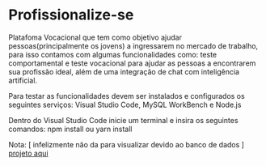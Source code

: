 # Profissionalize-se

Platafoma Vocacional que tem como objetivo ajudar pessoas(principalmente os jovens) a ingressarem no mercado de trabalho, para isso contamos com algumas funcionalidades como: teste comportamental e teste
vocacional para ajudar as pessoas a encontrarem sua profissão ideal, além de uma integração de chat com inteligência artificial.

Para testar as funcionalidades devem ser instalados e configurados os seguintes serviços:
Visual Studio Code, MySQL WorkBench e Node.js

Dentro do Visual Studio Code inicie um terminal e insira os seguintes comandos:
npm install ou yarn install


Nota: [ infelizmente não da para visualizar devido ao banco de dados ]
<a href="https://gabryelhenryque.github.io/Profissionalize-se/inicio.html">projeto aqui</a>




